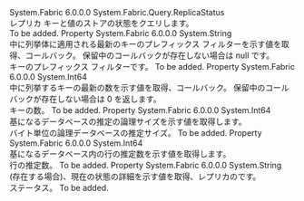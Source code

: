 <Type Name="KeyValueStoreReplicaStatus" FullName="System.Fabric.Query.KeyValueStoreReplicaStatus">
  <TypeSignature Language="C#" Value="public sealed class KeyValueStoreReplicaStatus : System.Fabric.Query.ReplicaStatus" />
  <TypeSignature Language="ILAsm" Value=".class public auto ansi sealed beforefieldinit KeyValueStoreReplicaStatus extends System.Fabric.Query.ReplicaStatus" />
  <TypeSignature Language="DocId" Value="T:System.Fabric.Query.KeyValueStoreReplicaStatus" />
  <TypeSignature Language="VB.NET" Value="Public NotInheritable Class KeyValueStoreReplicaStatus&#xA;Inherits ReplicaStatus" />
  <TypeSignature Language="F#" Value="type KeyValueStoreReplicaStatus = class&#xA;    inherit ReplicaStatus" />
  <AssemblyInfo>
    <AssemblyName>System.Fabric</AssemblyName>
    <AssemblyVersion>6.0.0.0</AssemblyVersion>
  </AssemblyInfo>
  <Base>
    <BaseTypeName>System.Fabric.Query.ReplicaStatus</BaseTypeName>
  </Base>
  <Interfaces />
  <Docs>
    <summary>
            レプリカ キーと値のストアの状態をクエリします。
            </summary>
    <remarks>To be added.</remarks>
  </Docs>
  <Members>
    <Member MemberName="CopyNotificationCurrentKeyFilter">
      <MemberSignature Language="C#" Value="public string CopyNotificationCurrentKeyFilter { get; }" />
      <MemberSignature Language="ILAsm" Value=".property instance string CopyNotificationCurrentKeyFilter" />
      <MemberSignature Language="DocId" Value="P:System.Fabric.Query.KeyValueStoreReplicaStatus.CopyNotificationCurrentKeyFilter" />
      <MemberSignature Language="VB.NET" Value="Public ReadOnly Property CopyNotificationCurrentKeyFilter As String" />
      <MemberSignature Language="F#" Value="member this.CopyNotificationCurrentKeyFilter : string" Usage="System.Fabric.Query.KeyValueStoreReplicaStatus.CopyNotificationCurrentKeyFilter" />
      <MemberType>Property</MemberType>
      <AssemblyInfo>
        <AssemblyName>System.Fabric</AssemblyName>
        <AssemblyVersion>6.0.0.0</AssemblyVersion>
      </AssemblyInfo>
      <ReturnValue>
        <ReturnType>System.String</ReturnType>
      </ReturnValue>
      <Docs>
        <summary>
            中に列挙体に適用される最新のキーのプレフィックス フィルターを示す値を取得、<see cref="M:System.Fabric.KeyValueStoreReplica.OnCopyComplete(System.Fabric.KeyValueStoreEnumerator)" />コールバック。 保留中のコールバックが存在しない場合は null です。
            </summary>
        <value>キーのプレフィックス フィルターです。</value>
        <remarks>To be added.</remarks>
      </Docs>
    </Member>
    <Member MemberName="CopyNotificationCurrentProgress">
      <MemberSignature Language="C#" Value="public long CopyNotificationCurrentProgress { get; }" />
      <MemberSignature Language="ILAsm" Value=".property instance int64 CopyNotificationCurrentProgress" />
      <MemberSignature Language="DocId" Value="P:System.Fabric.Query.KeyValueStoreReplicaStatus.CopyNotificationCurrentProgress" />
      <MemberSignature Language="VB.NET" Value="Public ReadOnly Property CopyNotificationCurrentProgress As Long" />
      <MemberSignature Language="F#" Value="member this.CopyNotificationCurrentProgress : int64" Usage="System.Fabric.Query.KeyValueStoreReplicaStatus.CopyNotificationCurrentProgress" />
      <MemberType>Property</MemberType>
      <AssemblyInfo>
        <AssemblyName>System.Fabric</AssemblyName>
        <AssemblyVersion>6.0.0.0</AssemblyVersion>
      </AssemblyInfo>
      <ReturnValue>
        <ReturnType>System.Int64</ReturnType>
      </ReturnValue>
      <Docs>
        <summary>
            中に列挙するキーの最新の数を示す値を取得、<see cref="M:System.Fabric.KeyValueStoreReplica.OnCopyComplete(System.Fabric.KeyValueStoreEnumerator)" />コールバック。 保留中のコールバックが存在しない場合は 0 を返します。
            </summary>
        <value>キーの数。</value>
        <remarks>To be added.</remarks>
      </Docs>
    </Member>
    <Member MemberName="DatabaseLogicalSizeEstimate">
      <MemberSignature Language="C#" Value="public long DatabaseLogicalSizeEstimate { get; }" />
      <MemberSignature Language="ILAsm" Value=".property instance int64 DatabaseLogicalSizeEstimate" />
      <MemberSignature Language="DocId" Value="P:System.Fabric.Query.KeyValueStoreReplicaStatus.DatabaseLogicalSizeEstimate" />
      <MemberSignature Language="VB.NET" Value="Public ReadOnly Property DatabaseLogicalSizeEstimate As Long" />
      <MemberSignature Language="F#" Value="member this.DatabaseLogicalSizeEstimate : int64" Usage="System.Fabric.Query.KeyValueStoreReplicaStatus.DatabaseLogicalSizeEstimate" />
      <MemberType>Property</MemberType>
      <AssemblyInfo>
        <AssemblyName>System.Fabric</AssemblyName>
        <AssemblyVersion>6.0.0.0</AssemblyVersion>
      </AssemblyInfo>
      <ReturnValue>
        <ReturnType>System.Int64</ReturnType>
      </ReturnValue>
      <Docs>
        <summary>
            基になるデータベースの推定の論理サイズを示す値を取得します。
            </summary>
        <value>バイト単位の論理データベースの推定サイズ。</value>
        <remarks>To be added.</remarks>
      </Docs>
    </Member>
    <Member MemberName="DatabaseRowCountEstimate">
      <MemberSignature Language="C#" Value="public long DatabaseRowCountEstimate { get; }" />
      <MemberSignature Language="ILAsm" Value=".property instance int64 DatabaseRowCountEstimate" />
      <MemberSignature Language="DocId" Value="P:System.Fabric.Query.KeyValueStoreReplicaStatus.DatabaseRowCountEstimate" />
      <MemberSignature Language="VB.NET" Value="Public ReadOnly Property DatabaseRowCountEstimate As Long" />
      <MemberSignature Language="F#" Value="member this.DatabaseRowCountEstimate : int64" Usage="System.Fabric.Query.KeyValueStoreReplicaStatus.DatabaseRowCountEstimate" />
      <MemberType>Property</MemberType>
      <AssemblyInfo>
        <AssemblyName>System.Fabric</AssemblyName>
        <AssemblyVersion>6.0.0.0</AssemblyVersion>
      </AssemblyInfo>
      <ReturnValue>
        <ReturnType>System.Int64</ReturnType>
      </ReturnValue>
      <Docs>
        <summary>
            基になるデータベース内の行の推定数を示す値を取得します。
            </summary>
        <value>行の推定数。</value>
        <remarks>To be added.</remarks>
      </Docs>
    </Member>
    <Member MemberName="StatusDetails">
      <MemberSignature Language="C#" Value="public string StatusDetails { get; }" />
      <MemberSignature Language="ILAsm" Value=".property instance string StatusDetails" />
      <MemberSignature Language="DocId" Value="P:System.Fabric.Query.KeyValueStoreReplicaStatus.StatusDetails" />
      <MemberSignature Language="VB.NET" Value="Public ReadOnly Property StatusDetails As String" />
      <MemberSignature Language="F#" Value="member this.StatusDetails : string" Usage="System.Fabric.Query.KeyValueStoreReplicaStatus.StatusDetails" />
      <MemberType>Property</MemberType>
      <AssemblyInfo>
        <AssemblyName>System.Fabric</AssemblyName>
        <AssemblyVersion>6.0.0.0</AssemblyVersion>
      </AssemblyInfo>
      <ReturnValue>
        <ReturnType>System.String</ReturnType>
      </ReturnValue>
      <Docs>
        <summary>
            (存在する場合)、現在の状態の詳細を示す値を取得、レプリカのです。
            </summary>
        <value>ステータス。</value>
        <remarks>To be added.</remarks>
      </Docs>
    </Member>
  </Members>
</Type>